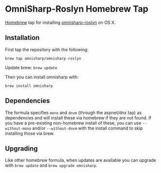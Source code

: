 # OmniSharp-Roslyn Homebrew Tap

[Homebrew](http://brew.sh/) tap for installing [omnisharp-roslyn](https://github.com/OmniSharp/omnisharp-roslyn) on OS X.

## Installation

First tap the repository with the following:

`brew tap omnisharp/omnisharp-roslyn`

Update brew:
`brew update`

Then you can install omnisharp with:

`brew install omnisharp`

## Dependencies

The formula specifies `mono` and `dnvm` (through the aspnet/dnx tap) as dependencies and will install these via homebrew if they are not found. If you have a pre-existing non-homebrew install of these, you can use `--without-mono` and/or `--without-dnvm` with the install command to skip installing those via brew.

## Upgrading

Like other homebrew formula, when updates are available you can upgrade with `brew update` and `brew upgrade omnisharp`.
